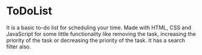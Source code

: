# ToDoList
It is a basic to-do list for scheduling your time. Made with HTML, CSS and JavaScript for some little functionality like removing the task, increasing the priority of the task or decreasing the priority of the task. It has a search filter also.
